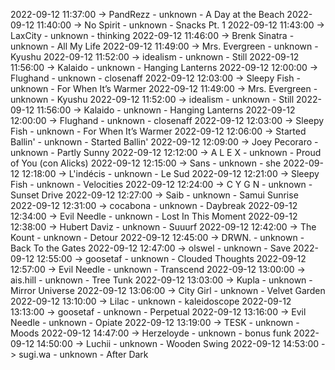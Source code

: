 2022-09-12 11:37:00 -> PandRezz - unknown - A Day at the Beach
2022-09-12 11:40:00 -> No Spirit - unknown - Snacks Pt. 1
2022-09-12 11:43:00 -> LaxCity - unknown - thinking
2022-09-12 11:46:00 -> Brenk Sinatra - unknown - All My Life
2022-09-12 11:49:00 -> Mrs. Evergreen - unknown - Kyushu
2022-09-12 11:52:00 -> idealism - unknown - Still
2022-09-12 11:56:00 -> Kalaido - unknown - Hanging Lanterns
2022-09-12 12:00:00 -> Flughand - unknown - closenaff
2022-09-12 12:03:00 -> Sleepy Fish - unknown - For When It’s Warmer
2022-09-12 11:49:00 -> Mrs. Evergreen - unknown - Kyushu
2022-09-12 11:52:00 -> idealism - unknown - Still
2022-09-12 11:56:00 -> Kalaido - unknown - Hanging Lanterns
2022-09-12 12:00:00 -> Flughand - unknown - closenaff
2022-09-12 12:03:00 -> Sleepy Fish - unknown - For When It’s Warmer
2022-09-12 12:06:00 -> Started Ballin' - unknown - Started Ballin'
2022-09-12 12:09:00 -> Joey Pecoraro - unknown - Partly Sunny
2022-09-12 12:12:00 -> A L E X - unknown - Proud of You (con Alicks)
2022-09-12 12:15:00 -> Sans - unknown - she
2022-09-12 12:18:00 -> L'indécis - unknown - Le Sud
2022-09-12 12:21:00 -> Sleepy Fish - unknown - Velocities
2022-09-12 12:24:00 -> C Y G N - unknown - Sunset Drive
2022-09-12 12:27:00 -> Saib - unknown - Samui Sunrise
2022-09-12 12:31:00 -> cocabona - unknown - Daybreak
2022-09-12 12:34:00 -> Evil Needle - unknown - Lost In This Moment
2022-09-12 12:38:00 -> Hubert Daviz - unknown - Suuurf
2022-09-12 12:42:00 -> The Kount - unknown - Detour
2022-09-12 12:45:00 -> DRWN. - unknown - Back To the Gates
2022-09-12 12:47:00 -> olswel - unknown - Save
2022-09-12 12:55:00 -> goosetaf - unknown - Clouded Thoughts
2022-09-12 12:57:00 -> Evil Needle - unknown - Transcend
2022-09-12 13:00:00 -> ais.hill - unknown - Tree Tunk
2022-09-12 13:03:00 -> Kupla - unknown - Mirror Universe
2022-09-12 13:06:00 -> City Girl - unknown - Velvet Garden
2022-09-12 13:10:00 -> Lilac - unknown - kaleidoscope
2022-09-12 13:13:00 -> goosetaf - unknown - Perpetual
2022-09-12 13:16:00 -> Evil Needle - unknown - Opiate
2022-09-12 13:19:00 -> TESK - unknown - Moods
2022-09-12 14:47:00 -> Herzeloyde - unknown - bonus funk
2022-09-12 14:50:00 -> Luchii - unknown - Wooden Swing
2022-09-12 14:53:00 -> sugi.wa - unknown - After Dark
